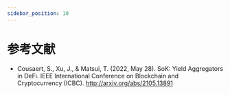```yaml
---
sidebar_position: 10
---
```


# 参考文献

- Cousaert, S., Xu, J., & Matsui, T. (2022, May 28). SoK: Yield Aggregators in DeFi. IEEE International Conference on Blockchain and Cryptocurrency (ICBC). http://arxiv.org/abs/2105.13891

